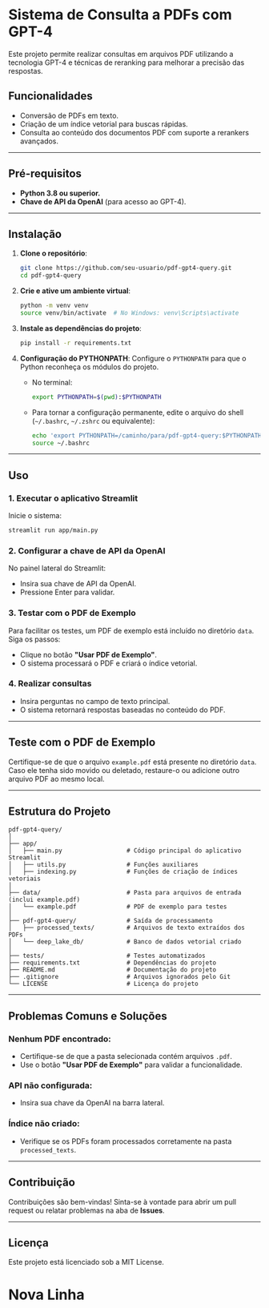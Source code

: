 
# Sistema de Consulta a PDFs com GPT-4

Este projeto permite realizar consultas em arquivos PDF utilizando a tecnologia GPT-4 e técnicas de reranking para melhorar a precisão das respostas.

## Funcionalidades

- Conversão de PDFs em texto.
- Criação de um índice vetorial para buscas rápidas.
- Consulta ao conteúdo dos documentos PDF com suporte a rerankers avançados.

---

## Pré-requisitos

- **Python 3.8 ou superior.**
- **Chave de API da OpenAI** (para acesso ao GPT-4).

---

## Instalação

1. **Clone o repositório**:
    ```bash
    git clone https://github.com/seu-usuario/pdf-gpt4-query.git
    cd pdf-gpt4-query
    ```

2. **Crie e ative um ambiente virtual**:
    ```bash
    python -m venv venv
    source venv/bin/activate  # No Windows: venv\Scripts\activate
    ```

3. **Instale as dependências do projeto**:
    ```bash
    pip install -r requirements.txt
    ```

4. **Configuração do PYTHONPATH**:
    Configure o `PYTHONPATH` para que o Python reconheça os módulos do projeto.

    - No terminal:
      ```bash
      export PYTHONPATH=$(pwd):$PYTHONPATH
      ```

    - Para tornar a configuração permanente, edite o arquivo do shell (`~/.bashrc`, `~/.zshrc` ou equivalente):
      ```bash
      echo 'export PYTHONPATH=/caminho/para/pdf-gpt4-query:$PYTHONPATH' >> ~/.bashrc
      source ~/.bashrc
      ```

---

## Uso

### 1. **Executar o aplicativo Streamlit**
Inicie o sistema:
```bash
streamlit run app/main.py
```

### 2. **Configurar a chave de API da OpenAI**
No painel lateral do Streamlit:
- Insira sua chave de API da OpenAI.
- Pressione Enter para validar.

### 3. **Testar com o PDF de Exemplo**
Para facilitar os testes, um PDF de exemplo está incluído no diretório `data`. Siga os passos:
- Clique no botão **"Usar PDF de Exemplo"**.
- O sistema processará o PDF e criará o índice vetorial.

### 4. **Realizar consultas**
- Insira perguntas no campo de texto principal.
- O sistema retornará respostas baseadas no conteúdo do PDF.

---

## Teste com o PDF de Exemplo

Certifique-se de que o arquivo `example.pdf` está presente no diretório `data`. Caso ele tenha sido movido ou deletado, restaure-o ou adicione outro arquivo PDF ao mesmo local.

---

## Estrutura do Projeto

```plaintext
pdf-gpt4-query/
│
├── app/
│   ├── main.py                  # Código principal do aplicativo Streamlit
│   ├── utils.py                 # Funções auxiliares
│   ├── indexing.py              # Funções de criação de índices vetoriais
│
├── data/                        # Pasta para arquivos de entrada (inclui example.pdf)
│   └── example.pdf              # PDF de exemplo para testes
│
├── pdf-gpt4-query/              # Saída de processamento
│   ├── processed_texts/         # Arquivos de texto extraídos dos PDFs
│   └── deep_lake_db/            # Banco de dados vetorial criado
│
├── tests/                       # Testes automatizados
├── requirements.txt             # Dependências do projeto
├── README.md                    # Documentação do projeto
├── .gitignore                   # Arquivos ignorados pelo Git
└── LICENSE                      # Licença do projeto
```

---

## Problemas Comuns e Soluções

### Nenhum PDF encontrado:
- Certifique-se de que a pasta selecionada contém arquivos `.pdf`.
- Use o botão **"Usar PDF de Exemplo"** para validar a funcionalidade.

### API não configurada:
- Insira sua chave da OpenAI na barra lateral.

### Índice não criado:
- Verifique se os PDFs foram processados corretamente na pasta `processed_texts`.

---

## Contribuição

Contribuições são bem-vindas! Sinta-se à vontade para abrir um pull request ou relatar problemas na aba de **Issues**.

---

## Licença

Este projeto está licenciado sob a MIT License.
# Nova Linha
